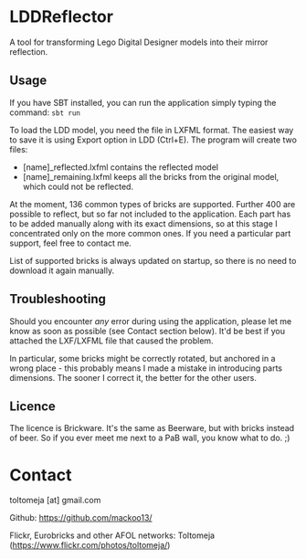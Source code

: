 # LDDReflector
A tool for transforming Lego Digital Designer models into their mirror reflection.

## Usage
If you have SBT installed, you can run the application simply typing the command:
`sbt run`

To load the LDD model, you need the file in LXFML format. The easiest way to save it is using Export option in LDD (Ctrl+E).
The program will create two files:
* [name]_reflected.lxfml contains the reflected model
* [name]_remaining.lxfml keeps all the bricks from the original model, which could not be reflected.

At the moment, 136 common types of bricks are supported. Further 400 are possible to reflect, but so far not included to the application.
Each part has to be added manually along with its exact dimensions, so at this stage I concentrated only on the more common ones.
If you need a particular part support, feel free to contact me.

List of supported bricks is always updated on startup, so there is no need to download it again manually.

## Troubleshooting
Should you encounter *any* error during using the application, please let me know as soon as possible (see Contact section below).
It'd be best if you attached the LXF/LXFML file that caused the problem.

In particular, some bricks might be correctly rotated, but anchored in a wrong place - this probably means I made a mistake in introducing parts dimensions.
The sooner I correct it, the better for the other users.

## Licence
The licence is Brickware. It's the same as Beerware, but with bricks instead of beer.
So if you ever meet me next to a PaB wall, you know what to do. ;)

# Contact
toltomeja [at] gmail.com

Github: https://github.com/mackoo13/

Flickr, Eurobricks and other AFOL networks: Toltomeja (https://www.flickr.com/photos/toltomeja/)
